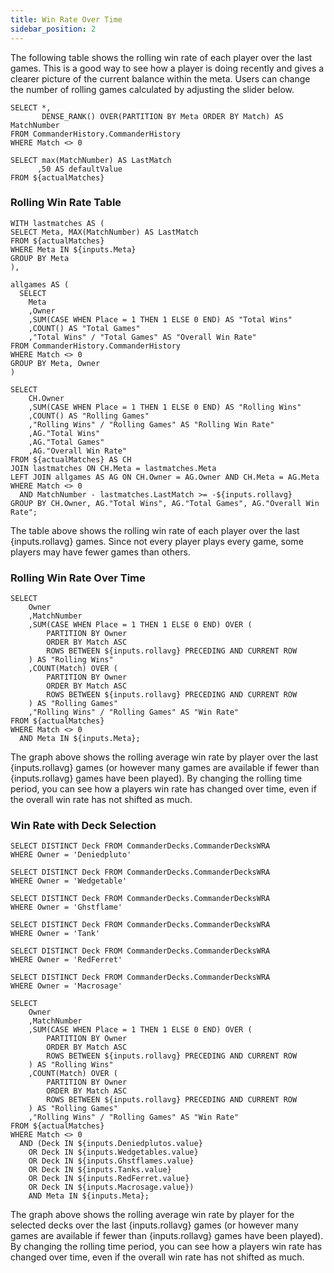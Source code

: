 ```yaml
---
title: Win Rate Over Time
sidebar_position: 2
---
```


The following table shows the rolling win rate of each player over the last games. This is a good way to see how a player is doing recently and gives a clearer picture of the current balance within the meta. Users can change the number of rolling games calculated by adjusting the slider below. 

```actualMatches
SELECT *,
       DENSE_RANK() OVER(PARTITION BY Meta ORDER BY Match) AS MatchNumber
FROM CommanderHistory.CommanderHistory
WHERE Match <> 0
```

```slidermax
SELECT max(MatchNumber) AS LastMatch
      ,50 AS defaultValue
FROM ${actualMatches}
```
<ButtonGroup name=Meta>
    <ButtonGroupItem valueLabel="All" value="('BMT', 'SevensOnly')" default/>
    <ButtonGroupItem valueLabel="Bigly Magic Time" value="('BMT')"/>
    <ButtonGroupItem valueLabel="7's Only" value="('SevensOnly')"/>
</ButtonGroup>
<Slider
    title="Rolling Average" 
    name=rollavg
    data={slidermax}
    maxColumn=LastMatch
    defaultValue=defaultValue
    step=5
    size=large
/>

### Rolling Win Rate Table

```RollingAverage
WITH lastmatches AS (
SELECT Meta, MAX(MatchNumber) AS LastMatch
FROM ${actualMatches}
WHERE Meta IN ${inputs.Meta}
GROUP BY Meta
),

allgames AS (
  SELECT 
    Meta
    ,Owner
    ,SUM(CASE WHEN Place = 1 THEN 1 ELSE 0 END) AS "Total Wins"
    ,COUNT() AS "Total Games"
    ,"Total Wins" / "Total Games" AS "Overall Win Rate"
FROM CommanderHistory.CommanderHistory
WHERE Match <> 0
GROUP BY Meta, Owner
)

SELECT 
    CH.Owner
    ,SUM(CASE WHEN Place = 1 THEN 1 ELSE 0 END) AS "Rolling Wins"
    ,COUNT() AS "Rolling Games"
    ,"Rolling Wins" / "Rolling Games" AS "Rolling Win Rate"
    ,AG."Total Wins"
    ,AG."Total Games"
    ,AG."Overall Win Rate"
FROM ${actualMatches} AS CH
JOIN lastmatches ON CH.Meta = lastmatches.Meta
LEFT JOIN allgames AS AG ON CH.Owner = AG.Owner AND CH.Meta = AG.Meta
WHERE Match <> 0
  AND MatchNumber - lastmatches.LastMatch >= -${inputs.rollavg}
GROUP BY CH.Owner, AG."Total Wins", AG."Total Games", AG."Overall Win Rate";
```
<DataTable data={RollingAverage} search=true sort=Owner>
    <Column id=Owner/>
    <Column id="Rolling Wins"/>
    <Column id="Rolling Games"/>
    <Column id="Rolling Win Rate" fmt="##.0%"/>
    <Column id="Total Wins"/>
    <Column id="Total Games"/>
    <Column id="Overall Win Rate" fmt="##.0%"/>
</DataTable>

The table above shows the rolling win rate of each player over the last {inputs.rollavg} games. Since not every player plays every game, some players may have fewer games than others. 

### Rolling Win Rate Over Time

```RollingAverageGraph
SELECT
    Owner
    ,MatchNumber
    ,SUM(CASE WHEN Place = 1 THEN 1 ELSE 0 END) OVER (
        PARTITION BY Owner
        ORDER BY Match ASC
        ROWS BETWEEN ${inputs.rollavg} PRECEDING AND CURRENT ROW
    ) AS "Rolling Wins"
    ,COUNT(Match) OVER (
        PARTITION BY Owner
        ORDER BY Match ASC
        ROWS BETWEEN ${inputs.rollavg} PRECEDING AND CURRENT ROW
    ) AS "Rolling Games"
    ,"Rolling Wins" / "Rolling Games" AS "Win Rate"
FROM ${actualMatches}
WHERE Match <> 0
  AND Meta IN ${inputs.Meta};
```

<LineChart 
    data={RollingAverageGraph}
    x=MatchNumber
    y="Win Rate" 
    yFmt="##.0%"
    yMax=.6
    yAxisTitle="Rolling Win Rate"
    series=Owner
/>

The graph above shows the rolling average win rate by player over the last {inputs.rollavg} games (or however many games are available if fewer than {inputs.rollavg} games have been played). By changing the rolling time period, you can see how a players win rate has changed over time, even if the overall win rate has not shifted as much.

### Win Rate with Deck Selection

```DeniedplutoDecks
SELECT DISTINCT Deck FROM CommanderDecks.CommanderDecksWRA
WHERE Owner = 'Deniedpluto'
```
```WedgetableDecks
SELECT DISTINCT Deck FROM CommanderDecks.CommanderDecksWRA
WHERE Owner = 'Wedgetable'
```
```GhstflameDecks
SELECT DISTINCT Deck FROM CommanderDecks.CommanderDecksWRA
WHERE Owner = 'Ghstflame'
```
```TankDecks
SELECT DISTINCT Deck FROM CommanderDecks.CommanderDecksWRA
WHERE Owner = 'Tank'
```
```RedFerretDecks
SELECT DISTINCT Deck FROM CommanderDecks.CommanderDecksWRA
WHERE Owner = 'RedFerret'
```
```MacrosageDecks
SELECT DISTINCT Deck FROM CommanderDecks.CommanderDecksWRA
WHERE Owner = 'Macrosage'
```


<Dropdown data={DeniedplutoDecks} 
    name=Deniedplutos 
    value=Deck
    multiple = true
    selectAllByDefault=true
/>
<Dropdown data={WedgetableDecks} 
    name=Wedgetables 
    value=Deck
    multiple = true
    selectAllByDefault=true
/>
<Dropdown data={GhstflameDecks} 
    name=Ghstflames 
    value=Deck
    multiple = true
    selectAllByDefault=true
/>
<Dropdown data={TankDecks} 
    name=Tanks
    value=Deck
    multiple = true
    selectAllByDefault=true
/>
<Dropdown data={RedFerretDecks} 
    name=RedFerret
    value=Deck
    multiple = true
    selectAllByDefault=true
/>
<Dropdown data={MacrosageDecks} 
    name=Macrosage
    value=Deck
    multiple = true
    selectAllByDefault=true
/>

```RollingAverageGraphDeck
SELECT
    Owner
    ,MatchNumber
    ,SUM(CASE WHEN Place = 1 THEN 1 ELSE 0 END) OVER (
        PARTITION BY Owner
        ORDER BY Match ASC
        ROWS BETWEEN ${inputs.rollavg} PRECEDING AND CURRENT ROW
    ) AS "Rolling Wins"
    ,COUNT(Match) OVER (
        PARTITION BY Owner
        ORDER BY Match ASC
        ROWS BETWEEN ${inputs.rollavg} PRECEDING AND CURRENT ROW
    ) AS "Rolling Games"
    ,"Rolling Wins" / "Rolling Games" AS "Win Rate"
FROM ${actualMatches}
WHERE Match <> 0
  AND (Deck IN ${inputs.Deniedplutos.value}
    OR Deck IN ${inputs.Wedgetables.value}
    OR Deck IN ${inputs.Ghstflames.value}
    OR Deck IN ${inputs.Tanks.value}
    OR Deck IN ${inputs.RedFerret.value}
    OR Deck IN ${inputs.Macrosage.value})
    AND Meta IN ${inputs.Meta};
```

<LineChart 
    data={RollingAverageGraphDeck}
    x=MatchNumber
    y="Win Rate" 
    yFmt="##.0%"
    yMax=.6
    yAxisTitle="Rolling Win Rate"
    series=Owner
/>

The graph above shows the rolling average win rate by player for the selected decks over the last {inputs.rollavg} games (or however many games are available if fewer than {inputs.rollavg} games have been played). By changing the rolling time period, you can see how a players win rate has changed over time, even if the overall win rate has not shifted as much.
